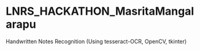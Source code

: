 # LNRS_HACKATHON_MasritaMangalarapu
Handwritten Notes Recognition (Using tesseract-OCR, OpenCV, tkinter)
